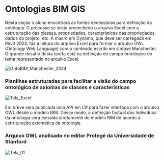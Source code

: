 
# Ontologias BIM GIS 

Nesta seção o aluno encontrará as fontes necessárias para definição da ontologia. O processo se inicia preenchedo o arquivo Excel com a estruturação das classes, propriedades, características das propriedades, dados do projeto, etc. A macro em Dynamo, que deve ser carregada em Revit 2024, faz a leitura do arquivo Excel para formar o arquivo OWL (Ontology Web Language) com o conteúdo escrito em sintaxe Manchester. 
O grande desafio desta tarefa está na definição do campo ontológico do tema representado no arquivo Excel. 

   
![OntoBIM_Manchester_2024](https://github.com/JLMenegotto/OntologiaBIM/assets/9437020/3044ea54-d366-47fb-9b30-8c10b885b272)

### Planilhas estruturadas para facilitar a visão do campo ontológico de axiomas de classes e características

  ![Tela_Excel](https://github.com/JLMenegotto/OntologiaBIM/assets/9437020/0b8a08d7-0689-4c31-aacf-835c13487c3b)

Em breve será publicada uma API em C# para fazer interface com o arquivo OWL desde o modelo BIM. Desse modo, a definição factual dos Individuos da ontologia será extraída diretamente do modelo BIM de acordo à estruturação axiomática da ontologia.

### Arquivo OWL analisado no editor Protegé da Universidade de Stanford 
 
![Tela_01](https://github.com/JLMenegotto/OntologiaBIM/assets/9437020/229992a0-fb3e-459b-a532-ab93ad930094)

